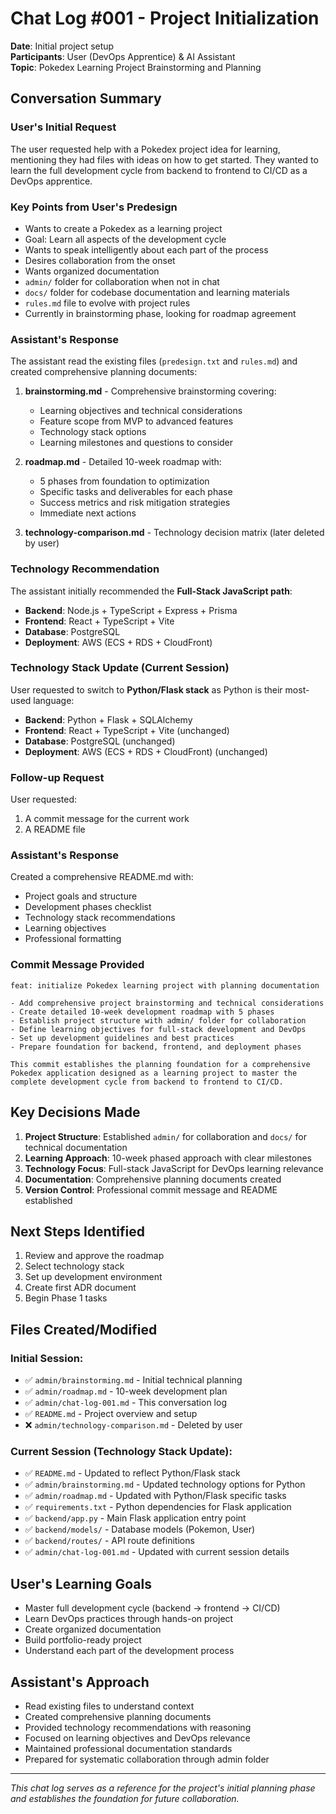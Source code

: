 # Chat Log #001 - Project Initialization

**Date**: Initial project setup  
**Participants**: User (DevOps Apprentice) & AI Assistant  
**Topic**: Pokedex Learning Project Brainstorming and Planning

## Conversation Summary

### User's Initial Request
The user requested help with a Pokedex project idea for learning, mentioning they had files with ideas on how to get started. They wanted to learn the full development cycle from backend to frontend to CI/CD as a DevOps apprentice.

### Key Points from User's Predesign
- Wants to create a Pokedex as a learning project
- Goal: Learn all aspects of the development cycle
- Wants to speak intelligently about each part of the process
- Desires collaboration from the onset
- Wants organized documentation
- `admin/` folder for collaboration when not in chat
- `docs/` folder for codebase documentation and learning materials
- `rules.md` file to evolve with project rules
- Currently in brainstorming phase, looking for roadmap agreement

### Assistant's Response
The assistant read the existing files (`predesign.txt` and `rules.md`) and created comprehensive planning documents:

1. **brainstorming.md** - Comprehensive brainstorming covering:
   - Learning objectives and technical considerations
   - Feature scope from MVP to advanced features
   - Technology stack options
   - Learning milestones and questions to consider

2. **roadmap.md** - Detailed 10-week roadmap with:
   - 5 phases from foundation to optimization
   - Specific tasks and deliverables for each phase
   - Success metrics and risk mitigation strategies
   - Immediate next actions

3. **technology-comparison.md** - Technology decision matrix (later deleted by user)

### Technology Recommendation
The assistant initially recommended the **Full-Stack JavaScript path**:
- **Backend**: Node.js + TypeScript + Express + Prisma
- **Frontend**: React + TypeScript + Vite
- **Database**: PostgreSQL
- **Deployment**: AWS (ECS + RDS + CloudFront)

### Technology Stack Update (Current Session)
User requested to switch to **Python/Flask stack** as Python is their most-used language:
- **Backend**: Python + Flask + SQLAlchemy
- **Frontend**: React + TypeScript + Vite (unchanged)
- **Database**: PostgreSQL (unchanged)
- **Deployment**: AWS (ECS + RDS + CloudFront) (unchanged)

### Follow-up Request
User requested:
1. A commit message for the current work
2. A README file

### Assistant's Response
Created a comprehensive README.md with:
- Project goals and structure
- Development phases checklist
- Technology stack recommendations
- Learning objectives
- Professional formatting

### Commit Message Provided
```
feat: initialize Pokedex learning project with planning documentation

- Add comprehensive project brainstorming and technical considerations
- Create detailed 10-week development roadmap with 5 phases
- Establish project structure with admin/ folder for collaboration
- Define learning objectives for full-stack development and DevOps
- Set up development guidelines and best practices
- Prepare foundation for backend, frontend, and deployment phases

This commit establishes the planning foundation for a comprehensive
Pokedex application designed as a learning project to master the
complete development cycle from backend to frontend to CI/CD.
```

## Key Decisions Made

1. **Project Structure**: Established `admin/` for collaboration and `docs/` for technical documentation
2. **Learning Approach**: 10-week phased approach with clear milestones
3. **Technology Focus**: Full-stack JavaScript for DevOps learning relevance
4. **Documentation**: Comprehensive planning documents created
5. **Version Control**: Professional commit message and README established

## Next Steps Identified

1. Review and approve the roadmap
2. Select technology stack
3. Set up development environment
4. Create first ADR document
5. Begin Phase 1 tasks

## Files Created/Modified

### Initial Session:
- ✅ `admin/brainstorming.md` - Initial technical planning
- ✅ `admin/roadmap.md` - 10-week development plan
- ✅ `admin/chat-log-001.md` - This conversation log
- ✅ `README.md` - Project overview and setup
- ❌ `admin/technology-comparison.md` - Deleted by user

### Current Session (Technology Stack Update):
- ✅ `README.md` - Updated to reflect Python/Flask stack
- ✅ `admin/brainstorming.md` - Updated technology options for Python
- ✅ `admin/roadmap.md` - Updated with Python/Flask specific tasks
- ✅ `requirements.txt` - Python dependencies for Flask application
- ✅ `backend/app.py` - Main Flask application entry point
- ✅ `backend/models/` - Database models (Pokemon, User)
- ✅ `backend/routes/` - API route definitions
- ✅ `admin/chat-log-001.md` - Updated with current session details

## User's Learning Goals

- Master full development cycle (backend → frontend → CI/CD)
- Learn DevOps practices through hands-on project
- Create organized documentation
- Build portfolio-ready project
- Understand each part of the development process

## Assistant's Approach

- Read existing files to understand context
- Created comprehensive planning documents
- Provided technology recommendations with reasoning
- Focused on learning objectives and DevOps relevance
- Maintained professional documentation standards
- Prepared for systematic collaboration through admin folder

---

*This chat log serves as a reference for the project's initial planning phase and establishes the foundation for future collaboration.*
